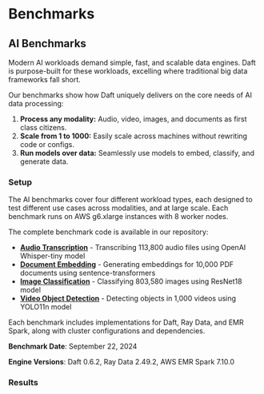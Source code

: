 # Benchmarks

## AI Benchmarks

Modern AI workloads demand simple, fast, and scalable data engines. Daft is purpose-built for these workloads, excelling where traditional big data frameworks fall short.

Our benchmarks show how Daft uniquely delivers on the core needs of AI data processing:

1. **Process any modality:** Audio, video, images, and documents as first class citizens.
2. **Scale from 1 to 1000:** Easily scale across machines without rewriting code or configs.
3. **Run models over data:** Seamlessly use models to embed, classify, and generate data.

### Setup

The AI benchmarks cover four different workload types, each designed to test different use cases across modalities, and at large scale. Each benchmark runs on AWS g6.xlarge instances with 8 worker nodes.

The complete benchmark code is available in our repository:

- **[Audio Transcription](https://github.com/Eventual-Inc/Daft/tree/main/benchmarking/ai/audio_transcription)** - Transcribing 113,800 audio files using OpenAI Whisper-tiny model
- **[Document Embedding](https://github.com/Eventual-Inc/Daft/tree/main/benchmarking/ai/document_embedding)** - Generating embeddings for 10,000 PDF documents using sentence-transformers
- **[Image Classification](https://github.com/Eventual-Inc/Daft/tree/main/benchmarking/ai/image_classification)** - Classifying 803,580 images using ResNet18 model
- **[Video Object Detection](https://github.com/Eventual-Inc/Daft/tree/main/benchmarking/ai/video_object_detection)** - Detecting objects in 1,000 videos using YOLO11n model

Each benchmark includes implementations for Daft, Ray Data, and EMR Spark, along with cluster configurations and dependencies.

**Benchmark Date**: September 22, 2024

**Engine Versions**: Daft 0.6.2, Ray Data 2.49.2, AWS EMR Spark 7.10.0

### Results

<div>
    <script type="text/javascript">window.PlotlyConfig = {MathJaxConfig: 'local'};</script>
    <script charset="utf-8" src="https://cdn.plot.ly/plotly-2.20.0.min.js"></script>
    <div id="ai-benchmarks-chart" class="plotly-graph-div" style="height:100%; width:100%;"></div>
    <script type="text/javascript">
        window.PLOTLYENV = window.PLOTLYENV || {};
        if (document.getElementById("ai-benchmarks-chart")) {
            Plotly.newPlot(
                "ai-benchmarks-chart",
                [
                    {
                        "marker": {"color": "rgba(255, 0, 255, 1)"},
                        "name": "Daft",
                        "x": ["Audio Transcription", "Document Embedding", "Image Classification", "Video Object Detection"],
                        "y": [6.37, 1.9, 4.38, 11.77],
                        "type": "bar",
                        "textposition": "inside"
                    },
                    {
                        "hovertext": ["4.6x Slower", "7.6x Slower", "5.4x Slower", "2.2x Slower"],
                        "marker": {"color": "rgba(0, 102, 255, 0.75)"},
                        "name": "Ray Data",
                        "x": ["Audio Transcription", "Document Embedding", "Image Classification", "Video Object Detection"],
                        "y": [29.33, 14.53, 23.5, 25.9],
                        "type": "bar",
                        "textposition": "inside"
                    },
                    {
                        "hovertext": ["4.0x Slower", "4.2x Slower", "10.3x Slower", "18.4x Slower"],
                        "marker": {"color": "rgba(226,90,28, 0.75)"},
                        "name": "Spark",
                        "x": ["Audio Transcription", "Document Embedding", "Image Classification", "Video Object Detection"],
                        "y": [25.77, 8.07, 45.12, 216.0],
                        "type": "bar",
                        "textposition": "inside"
                    }
                ],
                {
                    "title": {"text": "AI Benchmarks - Performance Comparison (lower is better)"},
                    "yaxis": {
                        "title": {"text": "Time (minutes, log scale)"},
                        "type": "log",
                        "tickmode": "array",
                        "tickvals": [1, 2, 5, 10, 20, 40, 60, 220],
                        "ticktext": ["1", "2", "5", "10", "20", "40", "60", "220"]
                    },
                    "xaxis": {"title": {"text": "Workload"}},
                    "uniformtext": {"minsize": 8, "mode": "hide"}
                },
                {"displayModeBar": false, "responsive": true}
            );
        }
    </script>
</div>

|          | Daft | Ray Data | EMR Spark |
| -------- | :--: | :------: | :---: |
| Audio Transcription | 6m 22s | 29m 20s (4.6x slower) | 25m 46s (4.0x slower) |
| Document Embedding | 1m 54s | 14m 32s (7.6x slower) | 8m 4s (4.2x slower) |
| Image Classification | 4m 23s | 23m 30s (5.4x slower) | 45m 7s (10.3x slower) |
| Video Object Detection | 11m 46s | 25m 54s (2.2x slower) | 3h 36m (18.4x slower) |

### Code

The complete benchmark code is available in our repository:

- **[Audio Transcription](https://github.com/Eventual-Inc/Daft/tree/main/benchmarking/ai/audio_transcription)** - Whisper-tiny model for speech-to-text
- **[Document Embedding](https://github.com/Eventual-Inc/Daft/tree/main/benchmarking/ai/document_embedding)** - Sentence transformers for PDF text embeddings
- **[Image Classification](https://github.com/Eventual-Inc/Daft/tree/main/benchmarking/ai/image_classification)** - ResNet18 for ImageNet classification
- **[Video Object Detection](https://github.com/Eventual-Inc/Daft/tree/main/benchmarking/ai/video_object_detection)** - YOLO11n for object detection in videos

Each benchmark includes implementations for Daft, Ray Data, and EMR Spark, along with cluster configurations and dependencies.

### Logs

Complete execution logs for all AI benchmark runs are available for transparency and reproducibility:

| Workload | Daft | Ray Data | Spark |
| -------- | ---- | -------- | ----- |
| Audio Transcription | s3://daft-public-data/benchmarking/logs/ai_benchmarking_logs/audio_transcription/daft.txt | s3://daft-public-data/benchmarking/logs/ai_benchmarking_logs/audio_transcription/ray_data.txt | s3://daft-public-data/benchmarking/logs/ai_benchmarking_logs/audio_transcription/spark.txt |
| Document Embedding | s3://daft-public-data/benchmarking/logs/ai_benchmarking_logs/document_embedding/daft.txt | s3://daft-public-data/benchmarking/logs/ai_benchmarking_logs/document_embedding/ray_data.txt | s3://daft-public-data/benchmarking/logs/ai_benchmarking_logs/document_embedding/spark.txt |
| Image Classification | s3://daft-public-data/benchmarking/logs/ai_benchmarking_logs/image_classification/daft.txt | s3://daft-public-data/benchmarking/logs/ai_benchmarking_logs/image_classification/ray_data.txt | s3://daft-public-data/benchmarking/logs/ai_benchmarking_logs/image_classification/spark.txt |
| Video Object Detection | s3://daft-public-data/benchmarking/logs/ai_benchmarking_logs/video_object_detection/daft.txt | s3://daft-public-data/benchmarking/logs/ai_benchmarking_logs/video_object_detection/ray_data.txt | s3://daft-public-data/benchmarking/logs/ai_benchmarking_logs/video_object_detection/spark.txt |

---

## TPC-H Benchmarks

Here we compare Daft against some popular Distributed Dataframes such as Spark, Modin, and Dask on the TPC-H benchmark. Our goal for this benchmark is to demonstrate that Daft is able to meet the following development goals:

1. **Solid out of the box performance:** great performance without having to tune esoteric flags or configurations specific to this workload
2. **Reliable out-of-core execution:** highly performant and reliable processing on larger-than-memory datasets, without developer intervention and Out-Of-Memory (OOM) errors
3. **Ease of use:** getting up and running should be easy on cloud infrastructure for an individual developer or in an enterprise cloud setting

A great stress test for Daft is the [TPC-H benchmark](https://www.tpc.org/tpch/), which is a standard benchmark for analytical query engines. This benchmark helps ensure that while Daft makes it very easy to work with multimodal data, it can also do a great job at larger scales (terabytes) of more traditional tabular analytical workloads.

### Setup

The basic setup for our benchmarks are as follows:

1. We run questions 1 to 10 of the TPC-H benchmarks using Daft and other commonly used Python Distributed Dataframes.
2. The data for the queries are stored and retrieved from AWS S3 as partitioned Apache Parquet files, which is typical of enterprise workloads. No on disk/in-memory caching was performed.
3. We run each framework on a cluster of AWS i3.2xlarge instances that each have:
    - 8 vCPUs
    - 61G of memory
    - 1900G of NVMe SSD space

The frameworks that we benchmark against are Spark, Modin, and Dask. We chose these comparable Dataframes as they are the most commonly referenced frameworks for running large scale distributed analytical queries in Python.

For benchmarking against Spark, we use AWS EMR which is a hosted Spark service. For other benchmarks, we host our own Ray and Dask clusters on Kubernetes. Please refer to the section on our [Detailed Benchmarking Setup](#detailed-benchmarking-setup) for additional information.

### Results

!!! success "Highlights"

    1. Out of all the benchmarked frameworks, **only Daft and EMR Spark are able to run terabyte scale queries reliably** on out-of-the-box configurations.
    2. **Daft is consistently much faster** (3.3x faster than EMR Spark, 7.7x faster than Dask Dataframes, and 44.4x faster than Modin).

!!! note "Note"

    We were unable to obtain full results for Modin due to cluster OOMs, errors and timeouts (one hour limit per question attempt). Similarly, Dask was unable to provide comparable results for the terabyte scale benchmark. It is possible that these frameworks may perform and function better with additional tuning and configuration. Logs for all the runs are provided in a public AWS S3 bucket.

#### 100 Scale Factor

First we run TPC-H 100 Scale Factor (around 100GB) benchmark  on 4 i3.2xlarge worker instances. In total, these instances add up to 244GB of cluster memory which will require the Dataframe library to perform disk spilling and out-of-core processing for certain questions that have a large join or sort.

<!-- todo(doc): Find better way to embed html file content, rather than pasting the whole file, how to use snippet? -->

<div>                        <script type="text/javascript">window.PlotlyConfig = {MathJaxConfig: 'local'};</script>
    <script charset="utf-8" src="https://cdn.plot.ly/plotly-2.20.0.min.js"></script>
    <div id="78330a19-a541-460b-bd9f-217b9d4cd137" class="plotly-graph-div" style="height:100%; width:100%;"></div>
    <script type="text/javascript">
        window.PLOTLYENV = window.PLOTLYENV || {};
        if (document.getElementById("78330a19-a541-460b-bd9f-217b9d4cd137")) {
            Plotly.newPlot(
                "78330a19-a541-460b-bd9f-217b9d4cd137",
                [
                    {
                        "marker": {"color": "rgba(255, 0, 255, 1)"},
                        "name": "Daft",
                        "x": ["Q1", "Q2", "Q3", "Q4", "Q5", "Q6", "Q7", "Q8", "Q9", "Q10"],
                        "y": [1.0666666666666667, 0.7666666666666667, 0.9833333333333333, 1.05, 1.9666666666666666, 0.6333333333333333, 1.1666666666666667, 2.25, 2.183333333333333, 1.0166666666666666],
                        "type": "bar",
                        "textposition": "inside"
                    },
                    {
                        "hovertext": ["5.6x Slower", "1.1x Slower", "5.1x Slower", "2.8x Slower", "2.0x Slower", "9.7x Slower", "4.3x Slower", "2.0x Slower", "2.3x Slower", "4.8x Slower"],
                        "marker": {"color": "rgba(226,90,28, 0.75)"},
                        "name": "Spark",
                        "x": ["Q1", "Q2", "Q3", "Q4", "Q5", "Q6", "Q7", "Q8", "Q9", "Q10"],
                        "y": [5.991666666666666, 0.8716666666666666, 4.996666666666667, 2.955, 3.8583333333333334, 6.135000000000001, 4.985, 4.428333333333333, 5.051666666666667, 4.863333333333333],
                        "type": "bar",
                        "textposition": "inside"
                    },
                    {
                        "hovertext": ["4.2x Slower", "1.4x Slower", "6.9x Slower", "13.0x Slower", "8.2x Slower", "6.1x Slower", "6.8x Slower", "3.6x Slower", "11.8x Slower", "12.1x Slower"],
                        "marker": {"color": "rgba(255,193,30, 0.75)"},
                        "name": "Dask",
                        "x": ["Q1", "Q2", "Q3", "Q4", "Q5", "Q6", "Q7", "Q8", "Q9", "Q10"],
                        "y": [4.456666666666666, 1.0983333333333334, 6.748333333333333, 13.615, 16.215, 3.8366666666666664, 7.96, 8.148333333333333, 25.790000000000003, 12.306666666666667],
                        "type": "bar",
                        "textposition": "inside"
                    },
                    {
                        "hovertext": ["29.1x Slower", "12.5x Slower", "nanx Slower", "48.6x Slower", "nanx Slower", "87.7x Slower", "nanx Slower", "nanx Slower", "nanx Slower", "52.7x Slower"],
                        "marker": {"color": "rgba(0,173,233, 0.75)"},
                        "name": "Modin",
                        "x": ["Q1", "Q2", "Q3", "Q4", "Q5", "Q6", "Q7", "Q8", "Q9", "Q10"],
                        "y": [31.066666666666666, 9.616666666666667, null, 51.05, null, 55.53333333333333, null, null, null, 53.6],
                        "type": "bar",
                        "textposition": "inside"
                    }
                ],
                {
                    "title": {"text": "TPCH 100 Scale Factor - 4 Nodes (lower is better)"},
                    "yaxis": {"title": {"text": "Time (minutes)"}},
                    "xaxis": {"title": {"text": "TPCH Question"}},
                    "uniformtext": {"minsize": 8, "mode": "hide"}
                },
                {"displayModeBar": false, "responsive": true}
            );
        }
    </script>
</div>

| Dataframe | Questions Completed | Total Time (seconds) | Relative to Daft |
| --------- | :-----------------: | :------------------: | :--------------: |
| Daft      | 10/10               | 785                  | 1.0x             |
| Spark     | 10/10               | 2648                 | 3.3x             |
| Dask      | 10/10               | 6010                 | 7.7x             |
| Modin     | 5/10                | Did not finish       | 44.4x*           |

*\* Only for queries that completed.*

From the results we see that Daft, Spark, and Dask are able to complete all the questions and Modin completes less than half. We also see that Daft is **3.3x** faster than Spark and **7.7x** faster than Dask including S3 IO. We expect these speed-ups to be much larger if the data is loaded in memory instead of cloud storage, which we will show in future benchmarks.

#### 1000 Scale Factor

Next we scale up the data size by 10x while keeping the cluster size the same. Since we only have 244GB of memory and 1TB+ of tabular data, the DataFrame library will be required to perform disk spilling and out-of-core processing for all questions at nearly all stages of the query.

<!-- Find better way to embed html file content, rather than pasting the whole file -->
<div>                        <script type="text/javascript">window.PlotlyConfig = {MathJaxConfig: 'local'};</script>
    <script charset="utf-8" src="https://cdn.plot.ly/plotly-2.20.0.min.js"></script>
    <div id="2e3c4bff-c808-4722-8664-d4c63ee41e55" class="plotly-graph-div" style="height:100%; width:100%;"></div>
    <script type="text/javascript">
        window.PLOTLYENV = window.PLOTLYENV || {};
        if (document.getElementById("2e3c4bff-c808-4722-8664-d4c63ee41e55")) {
            Plotly.newPlot(
                "2e3c4bff-c808-4722-8664-d4c63ee41e55",
                [
                    {
                        "marker": {"color": "rgba(255, 0, 255, 1)"},
                        "name": "Daft",
                        "x": ["Q1", "Q2", "Q3", "Q4", "Q5", "Q6", "Q7", "Q8", "Q9", "Q10"],
                        "y": [4.85, 9.766666666666667, 12.933333333333334, 11.233333333333333, 17.616666666666667, 2.7, 15.15, 18.5, 22.833333333333332, 13.983333333333333],
                        "type": "bar",
                        "textposition": "inside"
                    },
                    {
                        "hovertext": ["12.1x Slower", "0.9x Slower", "3.8x Slower", "2.9x Slower", "2.1x Slower", "22.3x Slower", "3.5x Slower", "2.7x Slower", "2.6x Slower", "3.4x Slower"],
                        "marker": {"color": "rgba(226,90,28, 0.75)"},
                        "name": "Spark",
                        "x": ["Q1", "Q2", "Q3", "Q4", "Q5", "Q6", "Q7", "Q8", "Q9", "Q10"],
                        "y": [58.625, 8.591666666666667, 48.559999999999995, 32.88666666666667, 36.98166666666667, 60.11333333333334, 52.34, 49.475, 58.26166666666666, 46.85333333333333],
                        "type": "bar",
                        "textposition": "inside"
                    },
                    {
                        "hovertext": ["8.7x Slower", "2.1x Slower", "nanx Slower", "nanx Slower", "nanx Slower", "13.7x Slower", "nanx Slower", "nanx Slower", "nanx Slower", "nanx Slower"],
                        "marker": {"color": "rgba(255,193,30, 0.75)"},
                        "name": "Dask",
                        "x": ["Q1", "Q2", "Q3", "Q4", "Q5", "Q6", "Q7", "Q8", "Q9", "Q10"],
                        "y": [42.37166666666667, 20.926666666666666, null, null, null, 36.968333333333334, null, null, null, null],
                        "type": "bar",
                        "textposition": "inside"
                    }
                ],
                {
                    "title": {"text": "TPCH 1000 Scale Factor - 4 Nodes (lower is better)"},
                    "yaxis": {"title": {"text": "Time (minutes)"}},
                    "xaxis": {"title": {"text": "TPCH Question"}},
                    "uniformtext": {"minsize": 8, "mode": "hide"}
                },
                {"displayModeBar": false, "responsive": true}
            );
        }
    </script>
</div>


| Dataframe | Questions Completed | Total Time (seconds) | Relative to Daft |
| --------- | :-----------------: | :------------------: | :--------------: |
| Daft      | 10/10               | 7774                 | 1.0x             |
| Spark     | 10/10               | 27161                | 3.5x             |
| Dask      | 3/10                | Did not finish       | 5.8x*            |
| Modin     | 0/10                | Did not finish       | No data          |


*\* Only for queries that completed.*

From the results we see that only Daft and Spark are able to complete all the questions. Dask completes less than a third and Modin is unable to complete any due to OOMs and cluster crashes. Since we can only compare to Spark here, we see that Daft is **3.5x** faster including S3 IO. This shows that Daft and Spark are the only Dataframes in this comparison capable of processing data larger than memory, with Daft standing out as the significantly faster option.

#### 1000 Scale Factor - Node Count Ablation

Finally, we compare how Daft performs on varying size clusters on the terabyte scale dataset. We run the same Daft TPC-H questions on the same dataset as the [previous section](#1000-scale-factor) but sweep the worker node count.

<!-- Find better way to embed html file content, rather than pasting the whole file -->
<div>                        <script type="text/javascript">window.PlotlyConfig = {MathJaxConfig: 'local'};</script>
    <script charset="utf-8" src="https://cdn.plot.ly/plotly-2.20.0.min.js"></script>
    <div id="8da53ffa-b330-43c6-b32b-a84051abed03" class="plotly-graph-div" style="height:100%; width:100%;"></div>
    <script type="text/javascript">
        window.PLOTLYENV = window.PLOTLYENV || {};
        if (document.getElementById("8da53ffa-b330-43c6-b32b-a84051abed03")) {
            Plotly.newPlot(
                "8da53ffa-b330-43c6-b32b-a84051abed03",
                [
                    {
                        "name": "1 Node",
                        "x": ["Q1", "Q2", "Q3", "Q4", "Q5", "Q6", "Q7", "Q8", "Q9", "Q10"],
                        "y": [18.466666666666665, 34.7, 49.516666666666666, 37.583333333333336, 67.01666666666667, 12.133333333333333, 56.18333333333333, 68.68333333333334, 92.1, 57.63333333333333],
                        "type": "bar",
                        "textposition": "inside"
                    },
                    {
                        "name": "4 Node",
                        "x": ["Q1", "Q2", "Q3", "Q4", "Q5", "Q6", "Q7", "Q8", "Q9", "Q10"],
                        "y": [4.85, 9.766666666666667, 12.933333333333334, 11.233333333333333, 17.616666666666667, 2.7, 15.15, 18.5, 22.833333333333332, 13.983333333333333],
                        "type": "bar",
                        "textposition": "inside"
                    },
                    {
                        "name": "8 Node",
                        "x": ["Q1", "Q2", "Q3", "Q4", "Q5", "Q6", "Q7", "Q8", "Q9", "Q10"],
                        "y": [2.6, 5.933333333333334, 6.583333333333333, 5.083333333333333, 10.2, 1.5, 7.95, 9.733333333333333, 16.666666666666668, 7.183333333333334],
                        "type": "bar",
                        "textposition": "inside"
                    }
                ],
                {
                    "title": {"text": "TPCH 1000 Scale Factor - Node Count vs Daft Query Time"},
                    "yaxis": {"title": {"text": "Time (minutes)"}},
                    "xaxis": {"title": {"text": "TPCH Question"}},
                    "uniformtext": {"minsize": 8, "mode": "hide"}
                },
                {"displayModeBar": false, "responsive": true}
            );
        }
    </script>
</div>

We note two interesting results here:

1. Daft can process 1TB+ of analytical data on a single 61GB instance without being distributed (16x more data than memory).
2. Daft query times scale linearly with the number of nodes (e.g. 4 nodes being 4 times faster than a single node). This allows for faster queries while maintaining the same compute cost!

### Detailed Benchmarking Setup

#### Benchmarking Code

Our benchmarking scripts and code can be found in the [distributed-query-benchmarks](https://github.com/Eventual-Inc/distributed-query-benchmarking) GitHub repository.

- TPC-H queries for Daft were written by us.
- TPC-H queries for SparkSQL was adapted from [this repository](https://github.com/bodo-ai/Bodo/blob/main/benchmarks/tpch/pyspark_notebook.ipynb).
- TPC-H queries for Dask and Modin were adapted from these repositories for questions [Q1-7](https://github.com/pola-rs/tpch) and [Q8-10](https://github.com/xprobe-inc/benchmarks/tree/main/tpch).

### Infrastructure
Our infrastructure runs on an EKS Kubernetes cluster.

<!-- Markdown doesn't support table without header row -->
- **Driver Instance**: i3.2xlarge
- **Worker Instance**: i3.2xlarge
- **Number of Workers**: 1/4/8
- **Networking**: All instances colocated in the same Availability Zone in the AWS us-west-2 region

#### Data
Data for the benchmark was stored in AWS S3.
No node-level caching was performed, and data is read directly from AWS S3 on every attempt to simulate realistic workloads.

- **Storage**: AWS S3 Bucket
- **Format**: Parquet
- **Region**: us-west-2
- **File Layout**: Each table is split into 32 (for the 100SF benchmark) or 512 (for the 1000SF benchmark) separate Parquet files. Parquet files for a given table have their paths prefixed with that table’s name, and are laid out in a flat folder structure under that prefix. Frameworks are instructed to read Parquet files from that prefix.
- **Data Generation**: TPC-H data was generated using the utilities found in the open-sourced [Daft repository](https://github.com/Eventual-Inc/Daft/blob/main/benchmarking/tpch/pipelined_data_generation.py). This data is also available on request if you wish to reproduce any results!

#### Cluster Setup

##### Dask and Ray

To help us run the Distributed Dataframe libraries, we used Kubernetes for deploying Dask and Ray clusters.
The configuration files for these setups can be found in our [open source benchmarking repository](https://github.com/Eventual-Inc/distributed-query-benchmarking/tree/main/cluster_setup).

Our benchmarks for Daft and Modin were run on a [KubeRay](https://github.com/ray-project/kuberay) cluster, and our benchmarks for Dask was run on a [Dask-on-Kubernetes](https://github.com/dask/dask-kubernetes) cluster. Both projects are owned and maintained officially by the creators of these libraries as one of the main methods of deploying.

##### Spark

For benchmarking Spark we used AWS EMR, the official managed Spark solution provided by AWS. For more details on our setup and approach, please consult our Spark benchmarks [README](https://github.com/Eventual-Inc/distributed-query-benchmarking/tree/main/distributed_query_benchmarking/spark_queries).

#### Logs

| Dataframe | Scale Factor | Nodes  | Links                     |
| --------- | ------------ | ------ | ------------------------- |
| Daft      | 1000         | 8      | 1. s3://daft-public-data/benchmarking/logs/daft.0_1_3.1tb.8-i32xlarge.log     |
| Daft      | 1000         | 4      | 1. s3://daft-public-data/benchmarking/logs/daft.0_1_3.1tb.4-i32xlarge.log     |
| Daft      | 1000         | 1      | 1. s3://daft-public-data/benchmarking/logs/daft.1tb.1.i3-2xlarge.part1.log <br> 2. s3://daft-public-data/benchmarking/logs/daft.1tb.1.i3-2xlarge.part2.log    |
| Daft      | 100          | 4      | 1. s3://daft-public-data/benchmarking/logs/daft.0_1_3.100gb.4-i32xlarge.log
| Spark     | 1000         | 4      | 1. s3://daft-public-data/benchmarking/logs/emr-spark.6_10_0.1tb.4-i32xlarge.log
| Spark     | 100          | 4      | 1. s3://daft-public-data/benchmarking/logs/emr-spark.6_10_0.100gb.4-i32xlarge.log.gz
|Dask (failed, multiple retries) | 1000 | 16 | 1. s3://daft-public-data/benchmarking/logs/dask.2023_5_0.1tb.16-i32xlarge.0.log <br> 2. s3://daft-public-data/benchmarking/logs/dask.2023_5_0.1tb.16-i32xlarge.1.log <br> 3. s3://daft-public-data/benchmarking/logs/dask.2023_5_0.1tb.16-i32xlarge.2.log <br> 4. s3://daft-public-data/benchmarking/logs/dask.2023_5_0.1tb.16-i32xlarge.3.log |
| Dask (failed, multiple retries)| 1000 | 4  | 1. s3://daft-public-data/benchmarking/logs/dask.2023_5_0.1tb.4-i32xlarge.q126.log |
| Dask (multiple retries) | 100 | 4 | 1. s3://daft-public-data/benchmarking/logs/dask.2023_5_0.100gb.4-i32xlarge.0.log <br> 2. s3://daft-public-data/benchmarking/logs/dask.2023_5_0.100gb.4-i32xlarge.0.log <br> 3. s3://daft-public-data/benchmarking/logs/dask.2023_5_0.100gb.4-i32xlarge.1.log |
| Modin (failed, multiple retries) | 1000 | 16 | 1. s3://daft-public-data/benchmarking/logs/modin.0_20_1.1tb.16-i32xlarge.0.log <br> 2. s3://daft-public-data/benchmarking/logs/modin.0_20_1.1tb.16-i32xlarge.1.log |
| Modin (failed, multiple retries) | 100  | 4  | 1. s3://daft-public-data/benchmarking/logs/modin.0_20_1.100gb.4-i32xlarge.log |

